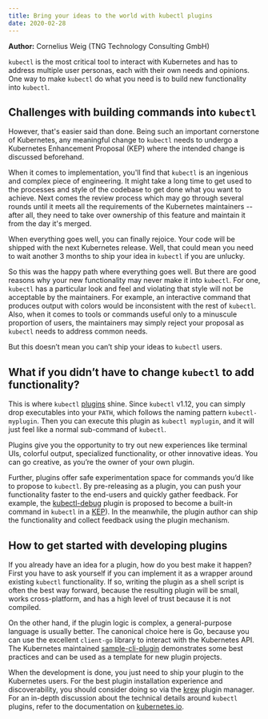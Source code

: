 ```yaml
---
title: Bring your ideas to the world with kubectl plugins
date: 2020-02-28
---
```


**Author:** Cornelius Weig (TNG Technology Consulting GmbH)

`kubectl` is the most critical tool to interact with Kubernetes and has to address multiple user personas, each with their own needs and opinions. 
One way to make `kubectl` do what you need is to build new functionality into `kubectl`.


## Challenges with building commands into `kubectl`

However, that's easier said than done. Being such an important cornerstone of
Kubernetes, any meaningful change to `kubectl` needs to undergo a Kubernetes
Enhancement Proposal (KEP) where the intended change is discussed beforehand.

When it comes to implementation, you'll find that `kubectl` is an ingenious and
complex piece of engineering. It might take a long time to get used to
the processes and style of the codebase to get done what you want to achieve. Next
comes the review process which may go through several rounds until it meets all
the requirements of the Kubernetes maintainers -- after all, they need to take
over ownership of this feature and maintain it from the day it's merged.

When everything goes well, you can finally rejoice. Your code will be shipped
with the next Kubernetes release. Well, that could mean you need to wait
another 3 months to ship your idea in `kubectl` if you are unlucky.

So this was the happy path where everything goes well. But there are good
reasons why your new functionality may never make it into `kubectl`. For one,
`kubectl` has a particular look and feel and violating that style will not be
acceptable by the maintainers. For example, an interactive command that
produces output with colors would be inconsistent with the rest of `kubectl`.
Also, when it comes to tools or commands useful only to a minuscule proportion
of users, the maintainers may simply reject your proposal as `kubectl` needs to
address common needs.

But this doesn’t mean you can’t ship your ideas to `kubectl` users.

## What if you didn’t have to change `kubectl` to add functionality?

This is where `kubectl` [plugins](https://kubernetes.io/docs/tasks/extend-kubectl/kubectl-plugins/) shine.
Since `kubectl` v1.12, you can simply
drop executables into your `PATH`, which follows the naming pattern
`kubectl-myplugin`. Then you can execute this plugin as `kubectl myplugin`, and
it will just feel like a normal sub-command of `kubectl`.

Plugins give you the opportunity to try out new experiences like terminal UIs,
colorful output, specialized functionality, or other innovative ideas. You can
go creative, as you’re the owner of your own plugin.

Further, plugins offer safe experimentation space for commands you’d like to
propose to `kubectl`. By pre-releasing as a plugin, you can push your
functionality faster to the end-users and quickly gather feedback. For example,
the [kubectl-debug](https://github.com/verb/kubectl-debug) plugin is proposed
to become a built-in command in `kubectl` in a
[KEP](https://github.com/kubernetes/enhancements/blob/master/keps/sig-cli/20190805-kubectl-debug.md)).
In the meanwhile, the plugin author can ship the functionality and collect
feedback using the plugin mechanism.

## How to get started with developing plugins

If you already have an idea for a plugin, how do you best make it happen?
First you have to ask yourself if you can implement it as a wrapper around
existing `kubectl` functionality. If so, writing the plugin as a shell script
is often the best way forward, because the resulting plugin will be small,
works cross-platform, and has a high level of trust because it is not
compiled.

On the other hand, if the plugin logic is complex, a general-purpose language
is usually better. The canonical choice here is Go, because you can use the
excellent `client-go` library to interact with the Kubernetes API. The Kubernetes
maintained [sample-cli-plugin](https://github.com/kubernetes/sample-cli-plugin)
demonstrates some best practices and can be used as a template for new plugin
projects.

When the development is done, you just need to ship your plugin to the
Kubernetes users. For the best plugin installation experience and discoverability,
you should consider doing so via the
[krew](https://github.com/kubernetes-sigs/krew) plugin manager. For an in-depth
discussion about the technical details around `kubectl` plugins, refer to the
documentation on [kubernetes.io](https://kubernetes.io/docs/tasks/extend-kubectl/kubectl-plugins/).
